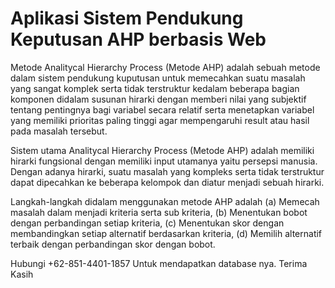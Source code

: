 #  Aplikasi Sistem Pendukung Keputusan AHP berbasis Web
Metode Analitycal Hierarchy Process (Metode AHP) adalah sebuah metode dalam sistem pendukung kuputusan untuk memecahkan suatu masalah yang sangat komplek serta tidak terstruktur kedalam beberapa bagian komponen didalam susunan hirarki dengan memberi nilai yang subjektif tentang pentingnya bagi variabel secara relatif serta menetapkan variabel yang memiliki prioritas paling tinggi agar mempengaruhi result atau hasil pada masalah tersebut.

Sistem utama Analitycal Hierarchy Process (Metode AHP) adalah memiliki hirarki fungsional dengan memiliki input utamanya yaitu persepsi manusia. Dengan adanya hirarki, suatu masalah yang kompleks serta tidak terstruktur dapat dipecahkan ke beberapa kelompok dan diatur menjadi sebuah hirarki.

Langkah-langkah didalam menggunakan metode AHP adalah (a) Memecah masalah dalam menjadi kriteria serta sub kriteria, (b) Menentukan bobot dengan perbandingan setiap kriteria, (c) Menentukan skor dengan membandingkan setiap alternatif berdasarkan kriteria, (d) Memilih alternatif terbaik dengan perbandingan skor dengan bobot.

Hubungi +62-851-4401-1857 Untuk mendapatkan database nya.
Terima Kasih
